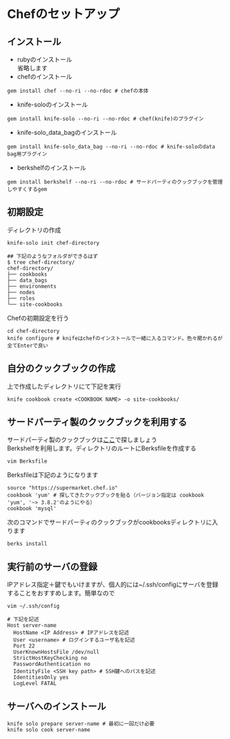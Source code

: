 Chefのセットアップ
===
## インストール
- rubyのインストール  
省略します
- chefのインストール  
```
gem install chef --no-ri --no-rdoc # chefの本体
```
- knife-soloのインストール
```
gem install knife-solo --no-ri --no-rdoc # chef(knife)のプラグイン
```
- knife-solo_data_bagのインストール
```
gem install knife-solo_data_bag --no-ri --no-rdoc # knife-soloのdata bag用プラグイン
```
- berkshelfのインストール
```
gem install berkshelf --no-ri --no-rdoc # サードパーティのクックブックを管理しやすくするgem
```

## 初期設定
ディレクトリの作成
```
knife-solo init chef-directory

## 下記のようなフォルダができるはず
$ tree chef-directory/
chef-directory/
├── cookbooks
├── data_bags
├── environments
├── nodes
├── roles
└── site-cookbooks
```
Chefの初期設定を行う
```
cd chef-directory
knife configure # knifeはchefのインストールで一緒に入るコマンド。色々聞かれるが全てEnterで良い
```

## 自分のクックブックの作成
上で作成したディレクトリにて下記を実行
```
knife cookbook create <COOKBOOK NAME> -o site-cookbooks/
```

## サードパーティ製のクックブックを利用する
サードパーティ製のクックブックは[ここ](https://supermarket.chef.io/cookbooks)で探しましょう  
Berkshelfを利用します。ディレクトリのルートにBerksfileを作成する
```
vim Berksfile
```
Berksfileは下記のようになります
```
source "https://supermarket.chef.io"
cookbook 'yum' # 探してきたクックブックを貼る（バージョン指定は cookbook 'yum', '~> 3.8.2'のようにやる）
cookbook 'mysql'
```
次のコマンドでサードパーティのクックブックがcookbooksディレクトリに入ります
```
berks install
```

## 実行前のサーバの登録
IPアドレス指定＋鍵でもいけますが、個人的には~/.ssh/configにサーバを登録することをおすすめします。簡単なので
```
vim ~/.ssh/config

# 下記を記述
Host server-name
  HostName <IP Address> # IPアドレスを記述
  User <username> # ログインするユーザ名を記述
  Port 22
  UserKnownHostsFile /dev/null
  StrictHostKeyChecking no
  PasswordAuthentication no
  IdentityFile <SSH key path> # SSH鍵へのパスを記述
  IdentitiesOnly yes
  LogLevel FATAL
```

## サーバへのインストール
```
knife solo prepare server-name # 最初に一回だけ必要
knife solo cook server-name
```
